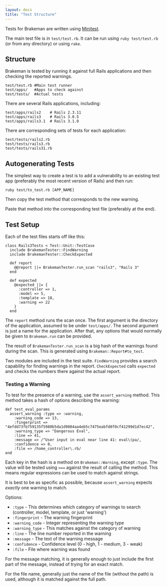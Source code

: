 ```yaml
---
layout: docs
title: "Test Structure"
---
```


Tests for Brakeman are written using [Minitest](https://docs.seattlerb.org/minitest/).

The main test file is in `test/test.rb`. It can be run using `ruby test/test.rb` (or from any directory) or using `rake`.

## Structure

Brakeman is tested by running it against full Rails applications and then checking the reported warnings.

    test/test.rb #Main test runner
    test/apps/   #Apps to check against
    test/tests/  #Actual tests

There are several Rails applications, including:

    test/apps/rails2    # Rails 2.3.11
    test/apps/rails3    # Rails 3.0.5
    test/apps/rails3.1  # Rails 3.1.0

There are corresponding sets of tests for each application:

    test/tests/rails2.rb
    test/tests/rails3.rb
    test/tests/rails31.rb

## Autogenerating Tests

The simplest way to create a test is to add a vulnerability to an existing test app (preferably the most recent version of Rails) and then run:

```
ruby test/to_test.rb [APP_NAME]
```

Then copy the test method that corresponds to the new warning.

Paste that method into the corresponding test file (preferably at the end).

## Test Setup

Each of the test files starts off like this:

    class Rails3Tests < Test::Unit::TestCase
      include BrakemanTester::FindWarning
      include BrakemanTester::CheckExpected
    
      def report
        @@report ||= BrakemanTester.run_scan "rails3", "Rails 3"
      end

      def expected
        @expected ||= {
          :controller => 1,
          :model => 5,
          :template => 18,
          :warning => 22
        }
      end

The `report` method runs the scan once. The first argument is the directory of the application, assumed to be under `test/apps/`. The second argument is just a name for the application. After that, any options that would normally be given to `Brakeman.run` can be provided.

The result of `BrakemanTester.run_scan` is a big hash of the warnings found during the scan. This is generated using `Brakeman::Report#to_test`.

Two modules are included in the test suite. `FindWarning` provides a search capability for finding warnings in the report. `CheckExpected` calls `expected` and checks the numbers there against the actual report.

### Testing a Warning

To test for the presence of a warning, use the `assert_warning` method. This method takes a hash of options describing the warning:

    def test_eval_params
      assert_warning :type => :warning,
        :warning_code => 13,
        :fingerprint => "4efdd73fb759135f5980b5da1d9804aa4eb5c7475eabfd0f0cf41299d1d7ec42",
        :warning_type => "Dangerous Eval",
        :line => 41,
        :message => /^User input in eval near line 41: eval\(pa/,
        :confidence => 0,
        :file => /home_controller\.rb/
    end

Each key in the hash is a method on `Brakeman::Warning`, except `:type`. The value will be tested using `===` against the result of calling the method. This means regular expressions can be used to match against strings.

It is best to be as specific as possible, because `assert_warning` expects *exactly* one warning to match.

Options:

 * `:type` - This determines which category of warnings to search (controller, model, template, or just 'warning')
 * `:fingerprint` - The warning fingerprint
 * `:warning_code` - Integer representing the warning type
 * `:warning_type` - This matches against the category of warning
 * `:line` - The line number reported in the warning
 * `:message` - The text of the warning message
 * `:confidence` - Confidence level (0 - high, 1 - medium, 3 - weak)
 * `:file` - File where warning was found

For the message matching, it is generally enough to just include the first part of the message, instead of trying for an exact match.

For the file name, generally just the name of the file (without the path) is used, although it is matched against the full path.
